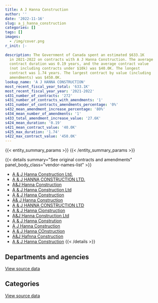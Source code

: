 ```yaml
---
title: A J Hanna Construction
author: ''
date: '2022-11-16'
slug: a_j_hanna_construction
categories: []
tags: []
images:
  - /img/cover.png
r_init: |-
  
description: The Government of Canada spent an estimated $633.1K
  in 2021-2022 on contracts with A J Hanna Construction. The average
  contract duration was 0.19 years, and the average contract value
  (not including contracts under $10k) was $40.0K. The longest
  contract was 1.74 years. The largest contract by value (including
  amendments) was $450.0K.
lookup_name: 'A J HANNA CONSTRUCTION'
most_recent_fiscal_year_total: '633.1K'
most_recent_fiscal_year_year: '2021-2022'
s431_number_of_contracts: '272'
s431_number_of_contracts_with_amendments: '1'
s431_number_of_contracts_amendments_percentage: '0%'
s432_mean_amendment_increase_percentage: '80%'
s434_mean_number_of_amendments: '1'
s433_total_amendment_increase_value: '27.6K'
s424_mean_duration: '0.19'
s421_mean_contract_value: '40.0K'
s425_max_duration: '1.74'
s422_max_contract_value: '450.0K'
---
```


<script src="/rmarkdown-libs/htmlwidgets/htmlwidgets.js"></script>
<link href="/rmarkdown-libs/datatables-css/datatables-crosstalk.css" rel="stylesheet" />
<script src="/rmarkdown-libs/datatables-binding/datatables.js"></script>
<script src="/rmarkdown-libs/jquery/jquery-3.6.0.min.js"></script>
<link href="/rmarkdown-libs/dt-core-bootstrap/css/dataTables.bootstrap.min.css" rel="stylesheet" />
<link href="/rmarkdown-libs/dt-core-bootstrap/css/dataTables.bootstrap.extra.css" rel="stylesheet" />
<script src="/rmarkdown-libs/dt-core-bootstrap/js/jquery.dataTables.min.js"></script>
<script src="/rmarkdown-libs/dt-core-bootstrap/js/dataTables.bootstrap.min.js"></script>
<link href="/rmarkdown-libs/crosstalk/css/crosstalk.min.css" rel="stylesheet" />
<script src="/rmarkdown-libs/crosstalk/js/crosstalk.min.js"></script>
<script src="/rmarkdown-libs/htmlwidgets/htmlwidgets.js"></script>
<link href="/rmarkdown-libs/datatables-css/datatables-crosstalk.css" rel="stylesheet" />
<script src="/rmarkdown-libs/datatables-binding/datatables.js"></script>
<script src="/rmarkdown-libs/jquery/jquery-3.6.0.min.js"></script>
<link href="/rmarkdown-libs/dt-core-bootstrap/css/dataTables.bootstrap.min.css" rel="stylesheet" />
<link href="/rmarkdown-libs/dt-core-bootstrap/css/dataTables.bootstrap.extra.css" rel="stylesheet" />
<script src="/rmarkdown-libs/dt-core-bootstrap/js/jquery.dataTables.min.js"></script>
<script src="/rmarkdown-libs/dt-core-bootstrap/js/dataTables.bootstrap.min.js"></script>
<link href="/rmarkdown-libs/crosstalk/css/crosstalk.min.css" rel="stylesheet" />
<script src="/rmarkdown-libs/crosstalk/js/crosstalk.min.js"></script>

{{< entity_summary_params >}}
{{< /entity_summary_params >}}

{{< details summary="See original contracts and amendments" panel_body_class="vendor-names-list" >}}
- [A & J Hanna Construction Ltd.](https://search.open.canada.ca/en/ct/?sort=contract_value_f%20desc&page=1&search_text=%22A%20%26%20J%20Hanna%20Construction%20Ltd.%22)
- [A & J HANNA CONSTRUCTION LTD.](https://search.open.canada.ca/en/ct/?sort=contract_value_f%20desc&page=1&search_text=%22A%20%26%20J%20HANNA%20CONSTRUCTION%20LTD.%22)
- [A&J Hanna Construction](https://search.open.canada.ca/en/ct/?sort=contract_value_f%20desc&page=1&search_text=%22A%26J%20Hanna%20Construction%22)
- [A & J Hanna Construction Ltd](https://search.open.canada.ca/en/ct/?sort=contract_value_f%20desc&page=1&search_text=%22A%20%26%20J%20Hanna%20Construction%20Ltd%22)
- [A & J Hanna Construction](https://search.open.canada.ca/en/ct/?sort=contract_value_f%20desc&page=1&search_text=%22A%20%26%20J%20Hanna%20Construction%22)
- [A& J Hanna Construction](https://search.open.canada.ca/en/ct/?sort=contract_value_f%20desc&page=1&search_text=%22A%26%20J%20Hanna%20Construction%22)
- [A & J HANNA CONSTRUCTION LTD](https://search.open.canada.ca/en/ct/?sort=contract_value_f%20desc&page=1&search_text=%22A%20%26%20J%20HANNA%20CONSTRUCTION%20LTD%22)
- [A & J Hanna Cionstruction](https://search.open.canada.ca/en/ct/?sort=contract_value_f%20desc&page=1&search_text=%22A%20%26%20J%20Hanna%20Cionstruction%22)
- [A&J Hanna Construction Ltd](https://search.open.canada.ca/en/ct/?sort=contract_value_f%20desc&page=1&search_text=%22A%26J%20Hanna%20Construction%20Ltd%22)
- [A & J Hanna Constrution](https://search.open.canada.ca/en/ct/?sort=contract_value_f%20desc&page=1&search_text=%22A%20%26%20J%20Hanna%20Constrution%22)
- [A J Hanna Construction](https://search.open.canada.ca/en/ct/?sort=contract_value_f%20desc&page=1&search_text=%22A%20J%20Hanna%20Construction%22)
- [A & J Hanna COnstruction](https://search.open.canada.ca/en/ct/?sort=contract_value_f%20desc&page=1&search_text=%22A%20%26%20J%20Hanna%20COnstruction%22)
- [A&J Hafnna Construction](https://search.open.canada.ca/en/ct/?sort=contract_value_f%20desc&page=1&search_text=%22A%26J%20Hafnna%20Construction%22)
- [A & J Hanna Construction](https://search.open.canada.ca/en/ct/?sort=contract_value_f%20desc&page=1&search_text=%22A%20%26%20J%20%20Hanna%20Construction%22)
{{< /details >}}

## Departments and agencies

<div id="htmlwidget-1" style="width:100%;height:auto;" class="datatables html-widget"></div>
<script type="application/json" data-for="htmlwidget-1">{"x":{"style":"bootstrap","filter":"none","vertical":false,"data":[["<a href=\"/departments/dnd-mdn/\">National Defence<\/a>"],[2289388.13],[2555693.5],[2948860.72],[633071.91]],"container":"<table class=\"table table-striped table-hover row-border order-column display\">\n  <thead>\n    <tr>\n      <th>Department<\/th>\n      <th>2018-2019<\/th>\n      <th>2019-2020<\/th>\n      <th>2020-2021<\/th>\n      <th>2021-2022<\/th>\n    <\/tr>\n  <\/thead>\n<\/table>","options":{"order":[[4,"desc"]],"pageLength":10,"autoWidth":true,"columnDefs":[{"targets":1,"render":"function(data, type, row, meta) {\n    return type !== 'display' ? data : DTWidget.formatCurrency(data, \"$\", 2, 3, \",\", \".\", true, null);\n  }"},{"targets":2,"render":"function(data, type, row, meta) {\n    return type !== 'display' ? data : DTWidget.formatCurrency(data, \"$\", 2, 3, \",\", \".\", true, null);\n  }"},{"targets":3,"render":"function(data, type, row, meta) {\n    return type !== 'display' ? data : DTWidget.formatCurrency(data, \"$\", 2, 3, \",\", \".\", true, null);\n  }"},{"targets":4,"render":"function(data, type, row, meta) {\n    return type !== 'display' ? data : DTWidget.formatCurrency(data, \"$\", 2, 3, \",\", \".\", true, null);\n  }"},{"width":"16%","targets":[1,2,3,4]},{"className":"dt-right","targets":[1,2,3,4]}],"orderClasses":false}},"evals":["options.columnDefs.0.render","options.columnDefs.1.render","options.columnDefs.2.render","options.columnDefs.3.render"],"jsHooks":[]}</script>
<p class="text-right">
<a href="https://github.com/GoC-Spending/contracts-data/tree/main/data/out/vendors/a_j_hanna_construction/summary_by_fiscal_year_by_department.csv" class="source-data-link btn btn-link">View source data</a>
</p>

## Categories

<div id="htmlwidget-2" style="width:100%;height:auto;" class="datatables html-widget"></div>
<script type="application/json" data-for="htmlwidget-2">{"x":{"style":"bootstrap","filter":"none","vertical":false,"data":[["<a href=\"/categories/facilities_and_construction/\">Facilities and construction<\/a>","<a href=\"/categories/professional_services/\">Professional services<\/a>"],[2289388.13,null],[2510294.95,45398.55],[2802006.46,146854.26],[633071.91,null]],"container":"<table class=\"table table-striped table-hover row-border order-column display\">\n  <thead>\n    <tr>\n      <th>Category<\/th>\n      <th>2018-2019<\/th>\n      <th>2019-2020<\/th>\n      <th>2020-2021<\/th>\n      <th>2021-2022<\/th>\n    <\/tr>\n  <\/thead>\n<\/table>","options":{"order":[[4,"desc"]],"dom":"t","pageLength":30,"autoWidth":true,"columnDefs":[{"targets":1,"render":"function(data, type, row, meta) {\n    return type !== 'display' ? data : DTWidget.formatCurrency(data, \"$\", 2, 3, \",\", \".\", true, null);\n  }"},{"targets":2,"render":"function(data, type, row, meta) {\n    return type !== 'display' ? data : DTWidget.formatCurrency(data, \"$\", 2, 3, \",\", \".\", true, null);\n  }"},{"targets":3,"render":"function(data, type, row, meta) {\n    return type !== 'display' ? data : DTWidget.formatCurrency(data, \"$\", 2, 3, \",\", \".\", true, null);\n  }"},{"targets":4,"render":"function(data, type, row, meta) {\n    return type !== 'display' ? data : DTWidget.formatCurrency(data, \"$\", 2, 3, \",\", \".\", true, null);\n  }"},{"width":"16%","targets":[1,2,3,4]},{"className":"dt-right","targets":[1,2,3,4]}],"orderClasses":false,"lengthMenu":[10,25,30,50,100]}},"evals":["options.columnDefs.0.render","options.columnDefs.1.render","options.columnDefs.2.render","options.columnDefs.3.render"],"jsHooks":[]}</script>
<p class="text-right">
<a href="https://github.com/GoC-Spending/contracts-data/tree/main/data/out/vendors/a_j_hanna_construction/summary_by_fiscal_year_by_category.csv" class="source-data-link btn btn-link">View source data</a>
</p>
